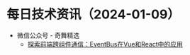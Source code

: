# 每日技术资讯（2024-01-09）

- 微信公众号 - 奇舞精选
  - [探索前端跨组件通信：EventBus在Vue和React中的应用](https://mp.weixin.qq.com/s?__biz=Mzg4MTYwMzY1Mw==&mid=2247510222&idx=1&sn=e5cb5683598815388c3953fdb8c22bbe)
